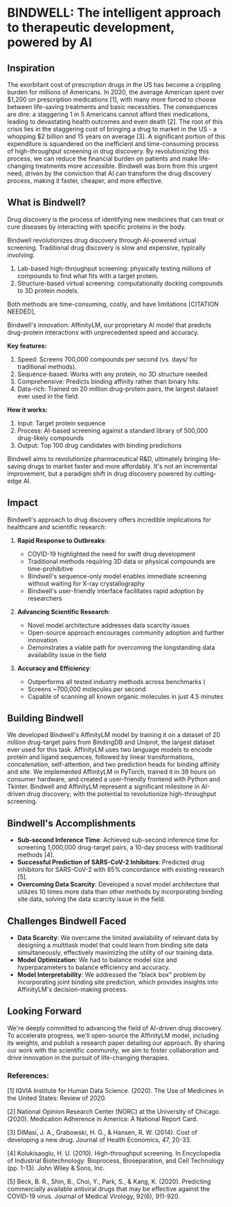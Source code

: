 # **BINDWELL: The intelligent approach to therapeutic development, powered by AI**

**Inspiration**
---------------

The exorbitant cost of prescription drugs in the US has become a crippling burden for millions of Americans. In 2020, the average American spent over $1,200 on prescription medications [1], with many more forced to choose between life-saving treatments and basic necessities. The consequences are dire: a staggering 1 in 5 Americans cannot afford their medications, leading to devastating health outcomes and even death [2]. The root of this crisis lies in the staggering cost of bringing a drug to market in the US - a whopping $2 billion and 15 years on average [3]. A significant portion of this expenditure is squandered on the inefficient and time-consuming process of high-throughput screening in drug discovery. By revolutionizing this process, we can reduce the financial burden on patients and make life-changing treatments more accessible. Bindwell was born from this urgent need, driven by the conviction that AI can transform the drug discovery process, making it faster, cheaper, and more effective.

**What is Bindwell?**
---------------

Drug discovery is the process of identifying new medicines that can treat or cure diseases by interacting with specific proteins in the body.

Bindwell revolutionizes drug discovery through AI-powered virtual screening. Traditional drug discovery is slow and expensive, typically involving:

1. Lab-based high-throughput screening: physically testing millions of compounds to find what fits with a target protein.
2. Structure-based virtual screening: computationally docking compounds to 3D protein models.

Both methods are time-consuming, costly, and have limitations [CITATION NEEDED],

Bindwell's innovation: AffinityLM, our proprietary AI model that predicts drug-protein interactions with unprecedented speed and accuracy.

**Key features:**
1. Speed: Screens 700,000 compounds per second (vs. days/ for traditional methods).
2. Sequence-based: Works with any protein, no 3D structure needed.
3. Comprehensive: Predicts binding affinity rather than binary hits.
4. Data-rich: Trained on 20 million drug-protein pairs, the largest dataset ever used in the field.

**How it works:**
1. Input: Target protein sequence
2. Process: AI-based screening against a standard library of 500,000 drug-likely compounds
3. Output: Top 100 drug candidates with binding predictions

Bindwell aims to revolutionize pharmaceutical R&D, ultimately bringing life-saving drugs to market faster and more affordably. It's not an incremental improvement, but a paradigm shift in drug discovery powered by cutting-edge AI.

**Impact**
---------------

Bindwell's approach to drug discovery offers incredible implications for healthcare and scientific research:

1. **Rapid Response to Outbreaks**: 
   - COVID-19 highlighted the need for swift drug development
   - Traditional methods requiring 3D data or physical compounds are time-prohibitive
   - Bindwell's sequence-only model enables immediate screening without waiting for X-ray crystallography
   - Bindwell's user-friendly interface facilitates rapid adoption by researchers

2. **Advancing Scientific Research**:
   - Novel model architecture addresses data scarcity issues
   - Open-source approach encourages community adoption and further innovation
   - Demonstrates a viable path for overcoming the longstanding data availability issue in the field

3. **Accuracy and Efficiency**:
   - Outperforms all tested industry methods across benchmarks (
   - Screens ~700,000 molecules per second
   - Capable of scanning all known organic molecules in just 4.5 minutes

**Building Bindwell**
-------------------

We developed Bindwell's AffinityLM model by training it on a dataset of 20 million drug-target pairs from BindingDB and Uniprot, the largest dataset ever used for this task. AffinityLM uses two language models to encode protein and ligand sequences, followed by linear transformations, concatenation, self-attention, and two prediction heads for binding affinity and site. We implemented AffinityLM in PyTorch, trained it in 39 hours on consumer hardware, and created a user-friendly frontend with Python and Tkinter. Bindwell and AffinityLM represent a significant milestone in AI-driven drug discovery, with the potential to revolutionize high-throughput screening.

**Bindwell's Accomplishments**
---------------------------------

* **Sub-second Inference Time**: Achieved sub-second inference time for screening 1,000,000 drug-target pairs, a 10-day process with traditional methods [4].
* **Successful Prediction of SARS-CoV-2 Inhibitors**: Predicted drug inhibitors for SARS-CoV-2 with 85% concordance with existing research [5].
* **Overcoming Data Scarcity**: Developed a novel model architecture that utilizes 10 times more data than other methods by incorporating binding site data, solving the data scarcity issue in the field.

**Challenges Bindwell Faced**
-----------------------

* **Data Scarcity**: We overcame the limited availability of relevant data by designing a multitask model that could learn from binding site data simultaneously, effectively maximizing the utility of our training data.
* **Model Optimization**: We had to balance model size and hyperparameters to balance efficiency and accuracy.
* **Model Interpretability**: We addressed the "black box" problem by incorporating joint binding site prediction, which provides insights into AffinityLM's decision-making process.

**Looking Forward**
---------------------------

We're deeply committed to advancing the field of AI-driven drug discovery. To accelerate progress, we'll open-source the AffinityLM model, including its weights, and publish a research paper detailing our approach. By sharing our work with the scientific community, we aim to foster collaboration and drive innovation in the pursuit of life-changing therapies.

### References:

[1] IQVIA Institute for Human Data Science. (2020). The Use of Medicines in the United States: Review of 2020.

[2] National Opinion Research Center (NORC) at the University of Chicago. (2020). Medication Adherence in America: A National Report Card.

[3] DiMasi, J. A., Grabowski, H. G., & Hansen, R. W. (2014). Cost of developing a new drug. Journal of Health Economics, 47, 20-33.

[4] Kolukisaoglu, H. U. (2010). High-throughput screening. In Encyclopedia of Industrial Biotechnology: Bioprocess, Bioseparation, and Cell Technology (pp. 1-13). John Wiley & Sons, Inc.

[5] Beck, B. R., Shin, B., Choi, Y., Park, S., & Kang, K. (2020). Predicting commercially available antiviral drugs that may be effective against the COVID-19 virus. Journal of Medical Virology, 92(6), 911-920.
